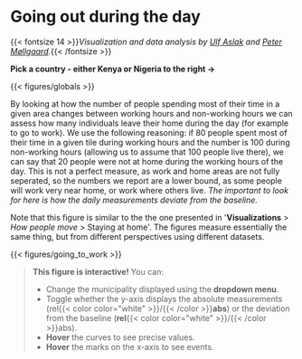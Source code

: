 # **Going out during the day**
{{< fontsize 14 >}}*Visualization and data analysis by [Ulf Aslak](mailto:ulfaslak@gmail.com) and [Peter Møllgaard](mailto:peter-em@hotmail.com).*{{< /fontsize >}}

**Pick a country - either Kenya or Nigeria to the right &#8594;**

{{< figures/globals >}}

By looking at how the number of people spending most of their time in a given area changes between working hours and non-working hours  we can assess how many individuals leave their home during the day (for example to go to work). We use the following reasoning: if 80 people spent most of their time in a given tile during working hours and the number is 100 during non-working hours (allowing us to assume that 100 people live there), we can say that 20 people were not at home during the working hours of the day. This is not a perfect measure, as work and home areas are not fully seperated, so the numbers we report are a lower bound, as some people will work very near home, or work where others live. *The important to look for here is how the daily measurements deviate from the baseline.*

Note that this figure is similar to the the one presented in '**Visualizations** > *How people move* > Staying at home'. The figures measure essentially the same thing, but from different perspectives using different datasets.

{{< figures/going_to_work >}}

> **This figure is interactive!** You can:
> * Change the municipality displayed using the **dropdown menu**.
> * Toggle whether the y-axis displays the absolute measurements (rel{{< color color="white" >}}/{{< /color >}}**abs**) or the deviation from the baseline (**rel**{{< color color="white" >}}/{{< /color >}}abs).
> * **Hover** the curves to see precise values.
> * **Hover** the marks on the x-axis to see events.

